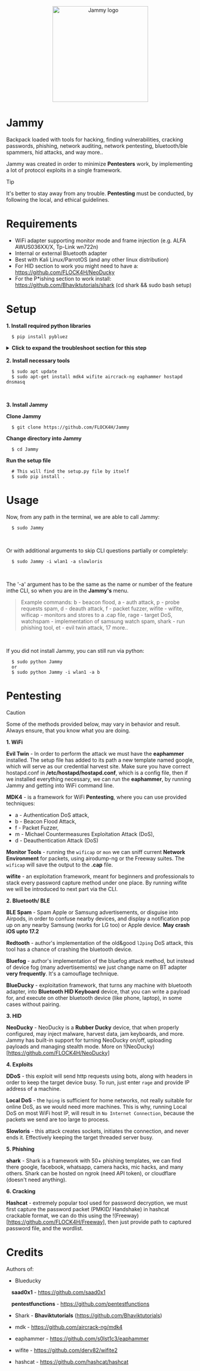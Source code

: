 <div align="center">
  <img src="https://flockahh.b-cdn.net/jammy.svg" width="256" alt="Jammy logo" />
</div>

# Jammy

Backpack loaded with tools for hacking, finding vulnerabilities, cracking passwords, phishing, network auditing, network pentesting, bluetooth/ble spammers, hid attacks, and way more..

Jammy was created in order to minimize **Pentesters** work, by implementing a lot of protocol exploits in a single framework.

> [!TIP]
> It's better to stay away from any trouble. **Pentesting** must be conducted, by following the local, and ethical guidelines.

# Requirements

- WiFi adapter supporting monitor mode and frame injection (e.g. ALFA AWUS036XX/X, Tp-Link wn722n)
- Internal or external Bluetooth adapter
- Best with Kali Linux/ParrotOS (and any other linux distribution)
- For HID section to work you might need to have a: https://github.com/FLOCK4H/NeoDucky
- For the P*ishing section to work install: https://github.com/Bhaviktutorials/shark (cd shark && sudo bash setup)

# Setup

<strong>1. Install required python libraries</strong><br />

```
  $ pip install pybluez 
```

<details>
<summary><strong>Click to expand the troubleshoot section for this step</strong></summary>

<br>

If for any reason pybluez fails to install, please follow the process below:

```
  $ git clone https://github.com/pybluez/pybluez.git
  $ cd pybluez
  $ sudo apt-get install libbluetooth-dev

  $ sudo python setup.py build
  $ sudo python setup.py install
```

If for any reason the above commands fail, then try:

```
  $ sudo python setup.py install_lib
  $ sudo python setup.py install
```
</details>

<br />
<strong>2. Install necessary tools</strong><br />

```
  $ sudo apt update
  $ sudo apt-get install mdk4 wifite aircrack-ng eaphammer hostapd dnsmasq
```

<br />

<strong>3. Install Jammy</strong>
<br />

**Clone Jammy**

```
  $ git clone https://github.com/FLOCK4H/Jammy
```

**Change directory into Jammy**

```
  $ cd Jammy
```

**Run the setup file**

```
  # This will find the setup.py file by itself
  $ sudo pip install .
```

# Usage

Now, from any path in the terminal, we are able to call Jammy:

```
  $ sudo Jammy
```

<br />

Or with additional arguments to skip CLI questions partially or completely:

```
  $ sudo Jammy -i wlan1 -a slowloris
```

<br />

The '-a' argument has to be the same as the name or number of the feature inthe CLI, so when you are in the **Jammy's** menu.

> Example commands:
> b - beacon flood, a - auth attack, p - probe requests spam, d - deauth attack, f - packet fuzzer, wifite - wifite, wificap - monitors and stores to a .cap file, rage - target DoS, watchspam - implementation of samsung watch spam, shark - run phishing tool, et - evil twin attack, 17 more..

<br />

If you did not install Jammy, you can still run via python:

```
  $ sudo python Jammy
  or
  $ sudo python Jammy -i wlan1 -a b
```

# Pentesting

> [!CAUTION]
> Some of the methods provided below, may vary in behavior and result. Always ensure, that you know what you are doing.

**1. WiFi**

**Evil Twin** - In order to perform the attack we must have the **eaphammer** installed. The setup file has added to its path a new template named google, which will serve as our credential harvest site. Make sure you have correct hostapd.conf in **/etc/hostapd/hostapd.conf**, which is a config file, then if we installed everything necessary, we can run the **eaphammer**, by running Jammy and getting into WiFi command line.

**MDK4** - is a framework for WiFi **Pentesting**, where you can use provided techniques: 
- a - Authentication DoS attack,
- b - Beacon Flood Attack,
- f - Packet Fuzzer,
- m - Michael Countermeasures Exploitation Attack (DoS),
- d - Deauthentication Attack (DoS)

**Monitor Tools** - running the `wificap` or `mon` we can sniff current **Network Environment** for packets, using airodump-ng or the Freeway suites. The `wificap` will save the output to the **.cap** file.

**wifite** - an exploitation framework, meant for beginners and professionals to stack every password capture method under one place. By running wifite we will be introduced to next part via the CLI.

**2. Bluetooth/ BLE**

**BLE Spam** - Spam Apple or Samsung advertisements, or disguise into Airpods, in order to confuse nearby devices, and display a notification pop up on any nearby Samsung (works for LG too) or Apple device. **May crash iOS upto 17.2**

**Redtooth** - author's implementation of the old&good `l2ping` DoS attack, this tool has a chance of crashing the bluetooth device.

**Bluefog** - author's implementation of the bluefog attack method, but instead of device fog (many advertisements) we just change name on BT adapter **very frequently**. It's a camouflage technique.

**BlueDucky** - exploitation framework, that turns any machine with bluetooth adapter, into **Bluetooth HID Keyboard** device, that you can write a payload for, and execute on other bluetooth device (like phone, laptop), in some cases without pairing.

**3. HID**

**NeoDucky** - NeoDucky is a **Rubber Ducky** device, that when properly configured, may inject malware, harvest data, jam keyboards, and more. Jammy has built-in support for turning NeoDucky on/off, uploading payloads and managing stealth mode. More on !(NeoDucky)[https://github.com/FLOCK4H/NeoDucky]

**4. Exploits**

**DDoS** - this exploit will send http requests using bots, along with headers in order to keep the target device busy. To run, just enter `rage` and provide IP address of a machine.

**Local DoS** - the `hping` is sufficient for home networks, not really suitable for online DoS, as we would need more machines. This is why, running Local DoS on most WiFi host IP, will result in `No Internet Connection`, because the packets we send are too large to process.

**Slowloris** - this attack creates sockets, initiates the connection, and never ends it. Effectively keeping the target threaded server busy.

**5. Phishing**

**shark** - Shark is a framework with 50+ phishing templates, we can find there google, facebook, whatsapp, camera hacks, mic hacks, and many others. Shark can be hosted on ngrok (need API token), or cloudflare (doesn't need anything).

**6. Cracking**

**Hashcat** - extremely popular tool used for password decryption, we must first capture the password packet (PMKID/ Handshake) in hashcat crackable format, we can do this using the !(Freeway)[https://github.com/FLOCK4H/Freeway], then just provide path to captured password file, and the wordlist.

# Credits

Authors of: 

- Blueducky

&emsp;**saad0x1** - https://github.com/saad0x1

&emsp;**pentestfunctions** - https://github.com/pentestfunctions

- Shark - **Bhaviktutorials** (https://github.com/Bhaviktutorials)

- mdk - https://github.com/aircrack-ng/mdk4

- eaphammer - https://github.com/s0lst1c3/eaphammer

- wifite - https://github.com/derv82/wifite2

- hashcat - https://github.com/hashcat/hashcat
